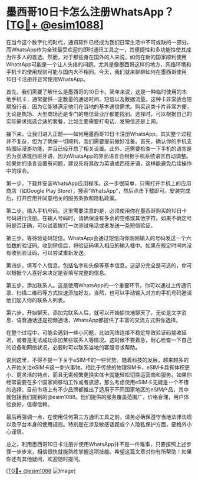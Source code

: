 # 墨西哥10日卡怎么注册WhatsApp？[[TG💪+ @esim1088](https://t.me/s/esim1088)]

在当今这个数字化的时代，通讯软件已经成为我们日常生活中不可或缺的一部分。而WhatsApp作为全球最受欢迎的即时通讯工具之一，其便捷性和多功能性使其成为许多人的首选。然而，对于那些身在国外的人来说，如何在新的国家顺利使用WhatsApp可能是一个让人头疼的问题。尤其是像墨西哥这样的地方，网络环境和手机卡的使用规则可能与国内大不相同。今天，我们就来聊聊如何在墨西哥使用10日卡注册并正常使用WhatsApp。

首先，我们需要了解什么是墨西哥的10日卡。简单来说，这是一种临时使用的本地手机卡，通常提供一定数量的通话时间、短信以及数据流量。这种卡非常适合短期旅行者，因为它能够满足他们在当地的基本通信需求。购买这类卡片非常方便，无论是机场、大型商场还是专门的电信营业厅都能找到。选择时，可以根据自己的实际需求挑选合适的套餐，比如主要需要打电话、发短信还是上网。

接下来，让我们进入正题——如何用墨西哥10日卡注册WhatsApp。其实整个过程并不复杂，但为了确保一切顺利，我们需要提前做好准备。首先，确认你的手机支持国际漫游功能，并且已经开启了相关设置。此外，还需要检查一下手机的语言是否为英语或西班牙语，因为WhatsApp的界面语言会根据手机系统语言自动调整。如果你的语言设置有问题，建议先将其改为英语或西班牙语，这样能避免后续操作中的误会。

第一步，下载并安装WhatsApp应用程序。这一步很简单，只需打开手机上的应用商店（如Google Play Store），搜索“WhatsApp”，然后点击下载即可。安装完成后，打开应用并同意相关的服务条款和隐私政策。

第二步，输入手机号码。这里需要注意的是，必须使用你在墨西哥购买的10日卡号码进行注册。在输入号码时，请确保没有多余的空格或其他字符。如果不确定号码是否正确，可以试着拨打一次测试电话或者发送一条短信验证。

第三步，等待验证码短信。WhatsApp会通过短信向你刚刚输入的号码发送一个六位数的验证码。收到短信后，将验证码填入相应的输入框中。如果在规定时间内没有收到验证码，可以尝试重新发送。

第四步，填写个人信息。包括名字和头像等基本信息。这部分完全是可选的，你可以根据个人喜好来决定是否填写完整的信息。

第五步，添加联系人。这是使用WhatsApp的一个重要环节。你可以通过上传通讯录、扫描二维码等方式快速添加好友。当然，也可以手动输入对方的手机号码邀请他们加入你的联系人列表。

第六步，开始聊天。添加完联系人后，就可以开始愉快地聊天了。无论是文字消息、语音通话还是视频通话，WhatsApp都提供了丰富的交流方式供你选择。

在整个过程中，可能会遇到一些小问题，比如网络连接不稳定导致验证码接收延迟，或者是无法成功添加某些联系人等情况。这时候不要着急，耐心检查一下自己的设备和网络状况，必要时可以联系当地的客服寻求帮助。

说到这里，不得不提一下关于eSIM卡的一些优势。随着科技的发展，越来越多的人开始关注eSIM卡这一新兴事物。相比于传统的物理SIM卡，eSIM卡具有体积更小、更灵活的特点，而且无需频繁更换实体卡就能轻松切换运营商和服务。如果你经常需要在多个国家间移动工作或者旅游，那么考虑使用eSIM卡无疑是一个不错的选择。目前市场上有不少品牌都推出了适用于不同国家地区的eSIM产品，其中就包括我们提到的@esim1088。他们提供的服务覆盖范围广，价格合理，用户体验良好，值得信赖。

最后再强调一点，在使用任何第三方通讯工具之前，请务必确保遵守当地法律法规以及平台本身的使用规则。特别是在涉及敏感话题或个人隐私保护方面，要格外小心谨慎。

总之，利用墨西哥10日卡注册并使用WhatsApp并不是一件难事，只要按照上述步骤一步步来，相信很快就能熟练掌握这项技能。希望这篇文章对你有所帮助！如果你还有其他疑问，欢迎随时提问。

[[TG💪+ @esim1088](https://t.me/s/esim1088) ![Image](https://i.postimg.cc/4NQfJmqS/Snipaste-2025-05-13-00-14-12.png)]